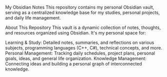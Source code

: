 My Obsidian Notes
This repository contains my personal Obsidian vault, serving as a centralized knowledge base for my studies, personal projects, and daily life management.

About This Repository
This vault is a dynamic collection of notes, thoughts, and resources organized using Obsidian. It's my personal space for:

Learning & Study: Detailed notes, summaries, and reflections on various subjects, programming languages (C++, C#), technical concepts, and more.
Personal Management: Tracking daily schedules, project plans, personal goals, ideas, and general life organization.
Knowledge Management: Connecting ideas and building a personal graph of interconnected knowledge.
